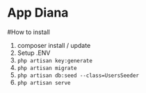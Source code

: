 # App Diana

#How to install 
1. composer install / update
2. Setup .ENV
3. ```php artisan key:generate```
4. ```php artisan migrate```
5. ```php artisan db:seed --class=UsersSeeder```
6. ```php artisan serve```
